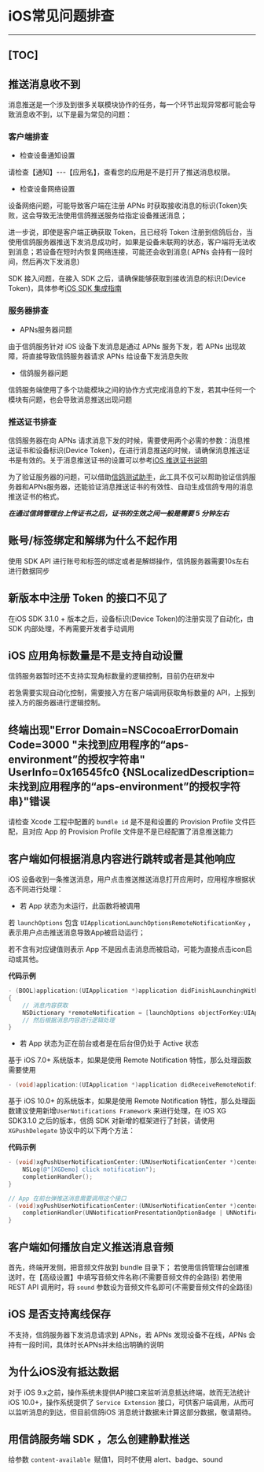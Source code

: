 # iOS常见问题排查

---
[TOC]
---

## 推送消息收不到

消息推送是一个涉及到很多关联模块协作的任务，每一个环节出现异常都可能会导致消息收不到，以下是最为常见的问题：

### 客户端排查

- 检查设备通知设置


请检查【通知】---【应用名】，查看您的应用是不是打开了推送消息权限。

- 检查设备网络设置


设备网络问题，可能导致客户端在注册 APNs 时获取接收消息的标识(Token)失败，这会导致无法使用信鸽推送服务给指定设备推送消息；

进一步说，即使是客户端正确获取 Token，且已经将 Token 注册到信鸽后台，当使用信鸽服务器推送下发消息成功时，如果是设备未联网的状态，客户端将无法收到消息；若设备在短时内恢复网络连接，可能还会收到消息( APNs 会持有一段时间，然后再次下发消息)

SDK 接入问题，在接入 SDK 之后，请确保能够获取到接收消息的标识(Device Token)，具体参考[iOS SDK 集成指南]()



### 服务器排查

- APNs服务器问题

由于信鸽服务针对 iOS 设备下发消息是通过 APNs 服务下发，若 APNs 出现故障，将直接导致信鸽服务器请求 APNs 给设备下发消息失败

- 信鸽服务器问题

信鸽服务端使用了多个功能模块之间的协作方式完成消息的下发，若其中任何一个模块有问题，也会导致消息推送出现问题



### 推送证书排查

信鸽服务器在向 APNs 请求消息下发的时候，需要使用两个必需的参数：消息推送证书和设备标识(Device Token)，在进行消息推送的时候，请确保消息推送证书是有效的。关于消息推送证书的设置可以参考[iOS 推送证书说明]()

为了验证服务器的问题，可以借助[信鸽测试助手](http://xg.qq.com/pigeon_v2/resource/sdk/XGPushTool.zip)，此工具不仅可以帮助验证信鸽服务器和APNs服务器，还能验证消息推送证书的有效性、自动生成信鸽专用的消息推送证书的格式。

***在通过信鸽管理台上传证书之后，证书的生效之间一般是需要 5 分钟左右***



## 账号/标签绑定和解绑为什么不起作用

使用 SDK API 进行账号和标签的绑定或者是解绑操作，信鸽服务器需要10s左右进行数据同步



## 新版本中注册 Token 的接口不见了

在iOS SDK 3.1.0 + 版本之后，设备标识(Device Token)的注册实现了自动化，由 SDK 内部处理，不再需要开发者手动调用



## iOS 应用角标数量是不是支持自动设置

信鸽服务器暂时还不支持实现角标数量的逻辑控制，目前仍在研发中

若急需要实现自动化控制，需要接入方在客户端调用获取角标数量的 API，上报到接入方的服务器进行逻辑控制。



## 终端出现"Error Domain=NSCocoaErrorDomain Code=3000 "未找到应用程序的“aps-environment”的授权字符串" UserInfo=0x16545fc0 {NSLocalizedDescription=未找到应用程序的“aps-environment”的授权字符串}"错误

请检查 Xcode 工程中配置的 ```bundle id``` 是不是和设置的 Provision Profile 文件匹配，且对应 App 的 Provision Profile 文件是不是已经配置了消息推送能力



## 客户端如何根据消息内容进行跳转或者是其他响应

iOS 设备收到一条推送消息，用户点击推送推送消息打开应用时，应用程序根据状态不同进行处理：

- 若 App 状态为未运行，此函数将被调用


若 ```launchOptions``` 包含 ```UIApplicationLaunchOptionsRemoteNotificationKey``` ，表示用户点击推送消息导致App被启动运行；

若不含有对应键值则表示 App 不是因点击消息而被启动，可能为直接点击icon启动或其他。

**代码示例**

```objective-c
- (BOOL)application:(UIApplication *)application didFinishLaunchingWithOptions:(NSDictionary *)launchOptions 
{
    // 消息内容获取
    NSDictionary *remoteNotification = [launchOptions objectForKey:UIApplicationLaunchOptionsRemoteNotificationKey];
    // 然后根据消息内容进行逻辑处理
}

```

- 若 App 状态为正在前台或者是在后台但仍处于 Active 状态


基于 iOS 7.0+ 系统版本，如果是使用 Remote Notification 特性，那么处理函数需要使用

```objective-c
- (void)application:(UIApplication *)application didReceiveRemoteNotification:(NSDictionary *)userInfo fetchCompletionHandler:(void (^)(UIBackgroundFetchResult))completionHandler;
```



基于 iOS 10.0+ 的系统版本，如果是使用 Remote Notification 特性，那么处理函数建议使用新增```UserNotifications Framework``` 来进行处理，在 iOS XG SDK3.1.0 之后的版本，信鸽 SDK 对新增的框架进行了封装，请使用 ```XGPushDelegate``` 协议中的以下两个方法：

**代码示例**

```objective-c
- (void)xgPushUserNotificationCenter:(UNUserNotificationCenter *)center didReceiveNotificationResponse:(UNNotificationResponse *)response withCompletionHandler:(void (^)(void))completionHandler {
	NSLog(@"[XGDemo] click notification");
	completionHandler();
}

// App 在前台弹推送消息需要调用这个接口
- (void)xgPushUserNotificationCenter:(UNUserNotificationCenter *)center willPresentNotification:(UNNotification *)notification withCompletionHandler:(void (^)(UNNotificationPresentationOptions))completionHandler {
	completionHandler(UNNotificationPresentationOptionBadge | UNNotificationPresentationOptionSound | UNNotificationPresentationOptionAlert);
}
```



## 客户端如何播放自定义推送消息音频

首先，终端开发侧，把音频文件放到 bundle 目录下；
若使用信鸽管理台创建推送时，在【高级设置】中填写音频文件名称(不需要音频文件的全路径)
若使用 REST API 调用时，将 ```sound``` 参数设为音频文件名即可(不需要音频文件的全路径)



## iOS 是否支持离线保存 

不支持，信鸽服务器下发消息请求到 APNs，若 APNs 发现设备不在线，APNs 会持有一段时间，具体时长APNs并未给出明确的说明



## 为什么iOS没有抵达数据

对于 iOS 9.x之前，操作系统未提供API接口来监听消息抵达终端，故而无法统计
iOS 10.0+，操作系统提供了 ```Service Extension``` 接口，可供客户端调用，从而可以监听消息的到达，但目前信鸽iOS 消息统计数据未计算这部分数据，敬请期待。



## 用信鸽服务端 SDK ，怎么创建静默推送

给参数 ```content-available ```赋值1，同时不使用 alert、badge、sound